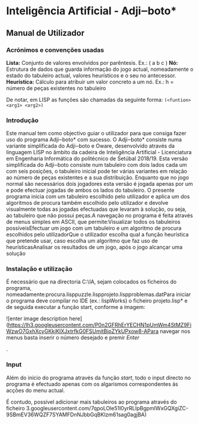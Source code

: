 
# Inteligência Artificial - Adji‒boto*
## Manual de Utilizador 



### Acrónimos e convenções usadas

__Lista:__  Conjunto de valores envolvidos por parêntesis. Ex.: ( a b c )
__Nó:__ Estrutura de dados que guarda informação do jogo actual, nomeadamente o estado do tabuleiro actual, valores heurísticos e o seu no antecessor.
__Heurística:__ Cálculo para atribuir um valor concreto a um nó.
Ex.: h = número de peças existentes no tabuleiro

De notar, em LISP as funções são chamadas da seguinte forma: 
`(<funtion> <arg1> <arg2>)`

### Introdução
Este manual tem como objectivo guiar o utilizador para que consiga fazer uso do programa Adji‒boto* com sucesso. O Adji‒boto* consiste numa variante simplificada do Adji‒boto e Oware, desenvolvido através da linguagem LISP no âmbito da cadeira de Inteligência Artificial - Licenciatura em Engenharia Informática do politécnico de Setúbal 2018/19.
Esta versão simplificada do Adji‒boto consiste num tabuleiro com dois lados cada um com seis posições, o tabuleiro inicial pode ter várias variantes em relação ao número de peças existentes e a sua distribuição. Enquanto que no jogo normal são necessários dois jogadores esta versão é jogada apenas por um e pode efectuar jogadas de ambos os lados do tabuleiro.
O presente programa inicia com um tabuleiro escolhido pelo utilizador e aplica um dos algoritmos de procura também escolhido pelo utilizador e devolve visualmente todas as jogadas efectuadas que levaram à solução, ou seja, ao tabuleiro que não possui peças.A navegação no programa é feita através de menus simples em ASCII, que permite:Visualizar todos os tabuleiros possíveisEfectuar um jogo com um tabuleiro e um algoritmo de procura escolhidos pelo utilizadorQue o utilizador escolha qual a função heurística que pretende usar, caso escolha um algoritmo que faz uso de heurísticasAnalisar os resultados de um jogo, após o jogo alcançar uma solução

### Instalação e utilização</p><p>

É necessário que na directoria C:\IA, sejam colocados os ficheiros do programa, nomeadamente:procura.lisppuzzle.lispprojeto.lispproblemas.datPara iniciar o programa deve compilar no IDE (ex.: lispWorks) o ficheiro projeto.lisp* e de seguida executar a função start, conforme a imagem:

![enter image description here](https://lh3.googleusercontent.com/P0n2GFRhErYECHN1pUmWm4StMZ9FiWzwO7GxhXcyGKkjKIXJxtrfkG0FSUmitBipZYkUPxow8-APara navegar nos menus basta inserir o número desejado e premir *Enter</h3><p>*.

### Input

Além do início do programa através da função </em>*start*, todo o input directo no programa é efectuado apenas com os algarismos correspondentes ás acções do menu actual.</p><p>

É contudo, possível adicionar mais tabuleiros ao programa através do ficheiro 3.googleusercontent.com/7qpoLOle51l0yrRLIpBgpmIWxGQXgiZC-9SBmEV36WQZF7SYAMFDnNJbbGqBKlzm61sag0agjBA)

<!--stackedit_data:
eyJoaXN0b3J5IjpbNTA5NDk2MjE1LDEzMDExNzc2NV19
-->